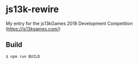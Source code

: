 # js13k-rewire
My entry for the js13kGames 2018 Development Competition (https://js13kgames.com/)


## Build
```
$ npm run BUILD
```


